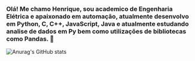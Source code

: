### Olá! Me chamo Henrique, sou academico de Engenharia Elétrica e apaixonado em automação, atualmente desenvolvo em Python, C, C++, JavaScript, Java e atualmente estudando analise de dados em Py bem como utilizações de bibliotecas como Pandas. 👋
![Anurag's GitHub stats](https://github-readme-stats.vercel.app/api?username=geomchi-ctrl&show_icons=true&theme=darcula)
